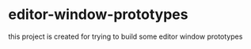 # editor-window-prototypes
this project is created for trying to build some editor window prototypes
